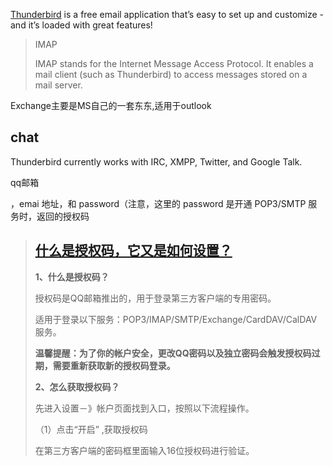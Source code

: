 

[Thunderbird](https://support.mozilla.org/en-US/products/thunderbird/) is a free email application that’s easy to set up and customize - and it’s loaded with great features!

>IMAP
>
>IMAP stands for the Internet Message Access Protocol. It enables a mail  client (such as Thunderbird) to access messages stored on a mail server. 

Exchange主要是MS自己的一套东东,适用于outlook



## chat

Thunderbird currently works with IRC, XMPP, Twitter, and Google Talk. 



qq邮箱

，emai 地址，和 password（注意，这里的 password 是开通 POP3/SMTP 服务时，返回的授权码

>## [什么是授权码，它又是如何设置？](https://service.mail.qq.com/cgi-bin/help?subtype=1&id=28&no=1001256)
>
>**1、什么是授权码？**
>
>授权码是QQ邮箱推出的，用于登录第三方客户端的专用密码。
>
>适用于登录以下服务：POP3/IMAP/SMTP/Exchange/CardDAV/CalDAV服务。
>
>**温馨提醒：为了你的帐户安全，更改QQ密码以及独立密码会触发授权码过期，需要重新获取新的授权码登录。**
>
> 
>
>**2、怎么获取授权码？**
>
>先进入设置－》帐户页面找到入口，按照以下流程操作。
>
>（1）点击“开启” ,获取授权码
>
>在第三方客户端的密码框里面输入16位授权码进行验证。
>
>